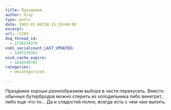 ```yaml
---
title: Праздники
author: Gray
type: posts
date: 2003-01-06T18:15:32+00:00
excerpt:
url: /2293
dsq_thread_id:
  - 1736354370
esml_socialcount_LAST_UPDATED:
  - 1497270361
essb_cache_expire:
  - 1616599707
categories:
  - Uncategorized

---
```








Праздники хороши разнообразием выбора в части перекусить. Вместо обычных бутербродов можно спереть из холодильника либо винегрет, либо еще что-то&#8230; Да и сладостей полно, всегда есть с чем чаю выпить.